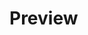 # Preview

[](https://github.com/saurabhthakre/MobileTechnology/blob/master/Assignment%201/Assign1.PNG)
